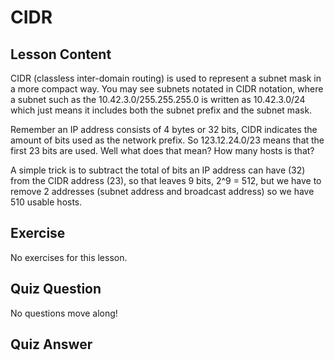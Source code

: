 # CIDR

## Lesson Content

CIDR (classless inter-domain routing) is used to represent a subnet mask in a more compact way. You may see subnets notated in CIDR notation, where a subnet such as the 10.42.3.0/255.255.255.0 is written as 10.42.3.0/24 which just means it includes both the subnet prefix and the subnet mask.

Remember an IP address consists of 4 bytes or 32 bits, CIDR indicates the amount of bits used as the network prefix. So 123.12.24.0/23 means that the first 23 bits are used. Well what does that mean? How many hosts is that? 

A simple trick is to subtract the total of bits an IP address can have (32) from the CIDR address (23), so that leaves 9 bits, 2^9 = 512, but we have to remove 2 addresses (subnet address and broadcast address) so we have 510 usable hosts.

## Exercise

No exercises for this lesson.

## Quiz Question

No questions move along!

## Quiz Answer